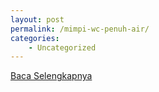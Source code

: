 ```yaml
---
layout: post
permalink: /mimpi-wc-penuh-air/
categories:
    - Uncategorized
---
```


[Baca Selengkapnya](/04)